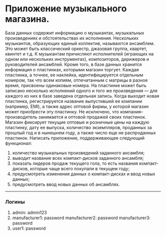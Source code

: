 # Приложение музыкального магазина.

База данных содержит информацию о музыкантах, музыкальных произведениях и обстоятельствах их исполнения. Нескольких музыкантов, образующих единый коллектив, называются ансамблем. Это может быть классический оркестр, джазовая группа, квартет, квинтет и т.д. К музыкантам причисляют исполнителей (играющих на одном или нескольких инструментах), композиторов, дирижеров и руководителей ансамблей.
Кроме того, в базе данных хранится информация о пластинках, которыми магазин торгует. Каждая пластинка, а точнее, ее наклейка, идентифицируется отдельным номером, так что всем копиям, отпечатанным с матрицы в разное время, присвоены одинаковые номера. На пластинке может быть записано несколько исполнений одного и того же произведения — для каждого из них в базе заведена отдельная запись. Когда выходит новая пластинка, регистрируется название выпустившей ее компании (например, ЕМI), а также адрес оптовой фирмы, у которой магазин может приобрести эту пластинку. Не исключено, что компания–производитель занимается и оптовой продажей своих пластинок. Магазин фиксирует текущие оптовые и розничные цены на каждую пластинку, дату ее выпуска, количество экземпляров, проданных за прошлый год и в нынешнем году, а также число еще не распроданных пластинок.
Написать приложение, поддерживающее следующий функционал:
1) количество музыкальных произведений заданного ансамбля;
2) выводит название всех компакт-дисков заданного ансамбля;
3) показать лидеров продаж текущего гола, то есть названия компакт-дисков, которые чаще всего покупали в текущем году;
4) предусмотреть изменения данных о компакт-дисках и ввод новых данных;
5) предусмотреть ввод новых данных об ансамблях.

---

### Логины

1) admin: admin123
2) manufacturer1: password
   manufacturer2: password 
   manufacturer3: password 
3) user1: password
